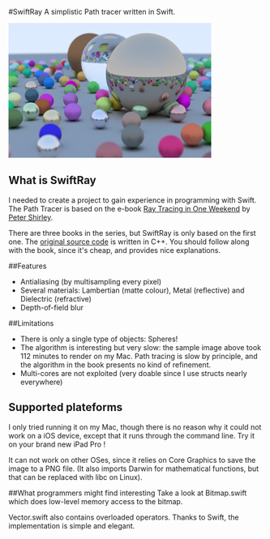 #SwiftRay
A simplistic Path tracer written in Swift.

![Sample image produced by SwiftRay](doc/Image.png)

## What is SwiftRay
I needed to create a project to gain experience in programming with Swift. The Path Tracer is based on the e-book [Ray Tracing in One Weekend](https://www.amazon.com/Ray-Tracing-Weekend-Minibooks-Book-ebook/dp/B01B5AODD8) by [Peter Shirley](http://in1weekend.blogspot.fr).

There are three books in the series, but SwiftRay is only based on the first one. The [original source code](https://github.com/petershirley/raytracinginoneweekend) is written in C++. You should follow along with the book, since it's cheap, and provides nice explanations.

##Features
- Antialiasing (by multisampling every pixel)
- Several materials: Lambertian (matte colour), Metal (reflective) and Dielectric (refractive)
- Depth-of-field blur

##Limitations
- There is only a single type of objects: Spheres!
- The algorithm is interesting but very slow:  the sample image above took 112 minutes to render on my Mac. Path tracing is slow by principle, and the algorithm in the book presents no kind of refinement.
- Multi-cores are not exploited (very doable since I use structs nearly everywhere)

## Supported plateforms
I only tried running it on my Mac, though there is no reason why it could not work on a iOS device, except that it runs through the command line. Try it on your brand new iPad Pro !

It can not work on other OSes, since it relies on Core Graphics to save the image to a PNG file. (It also imports Darwin for mathematical functions, but that can be replaced with libc on Linux).

##What programmers might find interesting
Take a look at Bitmap.swift which does low-level memory access to the bitmap. 

Vector.swift also contains overloaded operators. Thanks to Swift, the implementation is simple and elegant.